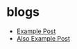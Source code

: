 blogs
===

* [Example Post](/blog/example-post "Example Post")
* [Also Example Post](/blog/also-example-post "Also Example Post")
